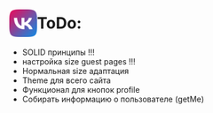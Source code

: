 # <div style="height:fit-content;display:flex;align-items:center"><img src="./frontend/src/img/logo.png" style="width:50px"/> ToDo:</div>
- SOLID принципы !!!
- настройка size guest pages !!!
- Нормальная size адаптация
- Theme для всего сайта
- Функционал для кнопок profile
- Собирать информацию о пользователе (getMe)
